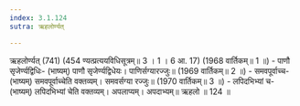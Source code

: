 ```yaml
---
index: 3.1.124
sutra: ऋहलोर्ण्यत्

---
```

ऋहलोर्ण्यत् (741) (454 ण्यत्प्रत्ययविधिसूत्रम्॥ 3 । 1 । 6 आ. 17) (1968 वार्तिकम्॥ 1 ॥) - पाणौ सृजेर्ण्यद्विधिः- (भाष्यम्) पाणौ सृजेर्ण्यद्विधेयः। पाणिर्सग्यारज्जुः॥ (1969 वार्तिकम्॥ 2 ॥) - समवपूर्वाच्च- (भाष्यम्) समवपूर्वाच्चेति वक्तव्यम्। समवर्सग्या रज्जुः॥ (1970 वार्तिकम्॥ 3 ॥) - लपिदभिभ्यां च- (भाष्यम्) लपिदभिभ्यां चेति वक्तव्यम्। अपलाप्यम्। अपदाभ्यम्॥ ऋहलो ॥ 124 ॥